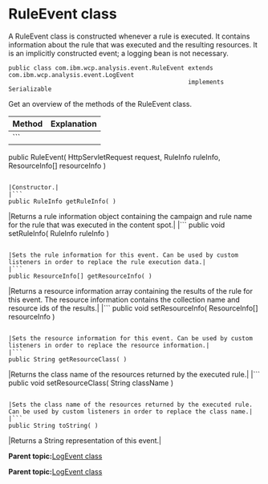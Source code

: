 # RuleEvent class 

A RuleEvent class is constructed whenever a rule is executed. It contains information about the rule that was executed and the resulting resources. It is an implicitly constructed event; a logging bean is not necessary.

```
public class com.ibm.wcp.analysis.event.RuleEvent extends com.ibm.wcp.analysis.event.LogEvent
                                                  implements Serializable

```

Get an overview of the methods of the RuleEvent class.

|Method|Explanation|
|------|-----------|
|```
public RuleEvent( HttpServletRequest request,
                  RuleInfo           ruleInfo,
                  ResourceInfo[]     resourceInfo )
```

|Constructor.|
|```
public RuleInfo getRuleInfo( )
```

|Returns a rule information object containing the campaign and rule name for the rule that was executed in the content spot.|
|```
public void setRuleInfo( RuleInfo ruleInfo )
```

|Sets the rule information for this event. Can be used by custom listeners in order to replace the rule execution data.|
|```
public ResourceInfo[] getResourceInfo( )
```

|Returns a resource information array containing the results of the rule for this event. The resource information contains the collection name and resource ids of the results.|
|```
public void setResourceInfo( ResourceInfo[] resourceInfo )
```

|Sets the resource information for this event. Can be used by custom listeners in order to replace the resource information.|
|```
public String getResourceClass( )
```

|Returns the class name of the resources returned by the executed rule.|
|```
public void setResourceClass( String className )
```

|Sets the class name of the resources returned by the executed rule. Can be used by custom listeners in order to replace the class name.|
|```
public String toString( )
```

|Returns a String representation of this event.|

**Parent topic:**[LogEvent class ](../pzn/pzn_logevent_class.md)

**Parent topic:**[LogEvent class ](../pzn/pzn_logevent_class.md)

